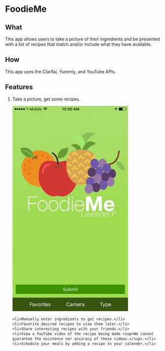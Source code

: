 # FoodieMe
<h2>What</h2>
<p>This app allows users to take a picture of their ingredients and be presented with a list of recipes that match and/or include what they have available.</p>

<h2>How</h2>
<p>This app uses the Clarifai, Yummly, and YouTube APIs.</p>

<h2>Features</h2>
<ol>
    <li><p>Take a picture, get some recipes.</p></li>
    <img src="https://github.com/Karvi95/FoodieMe/blob/master/Screenshots/IMG_5347.PNG?raw=true" width="375px" height="667px"/>
    
    <li>Manually enter ingredients to get recipes.</li>
    <li>Favorite desired recipes to view them later.</li>
    <li>Share interesting recipes with your friends.</li>
    <li>View a YouTube video of the recipe being made <sup>We cannot guarantee the existence nor accuracy of these videos.</sup>.</li>
    <li>Schedule your meals by adding a recipe to your calender.</li>
</ol>
